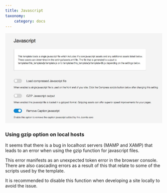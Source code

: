 ```yaml
---
title: Javascript
taxonomy:
    category: docs
---
```




![Javascript settings](/images/documentation/performance/javascript.jpg)
  


### Using gzip option on local hosts
It seems that there is a bug in localhost servers (MAMP and XAMP) that leads to an error when using the gzip function for javascript files. 

This error manifests as an unexpected token error in the browser console. There are also cascading errors as a result of this that relate to some of the scripts used by the template.

It is recommended to disable this function when developing a site locally to avoid the issue.
  